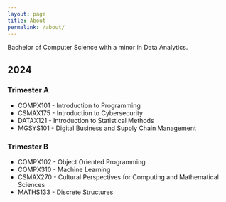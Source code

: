 ```yaml
---
layout: page
title: About
permalink: /about/
---
```


Bachelor of Computer Science with a minor in Data Analytics.

## 2024
### Trimester A
* COMPX101 - Introduction to Programming
* CSMAX175 - Introduction to Cybersecurity
* DATAX121 - Introduction to Statistical Methods
* MGSYS101 - Digital Business and Supply Chain Management

### Trimester B
* COMPX102 - Object Oriented Programming
* COMPX310 - Machine Learning
* CSMAX270 - Cultural Perspectives for Computing and Mathematical Sciences
* MATHS133 - Discrete Structures
